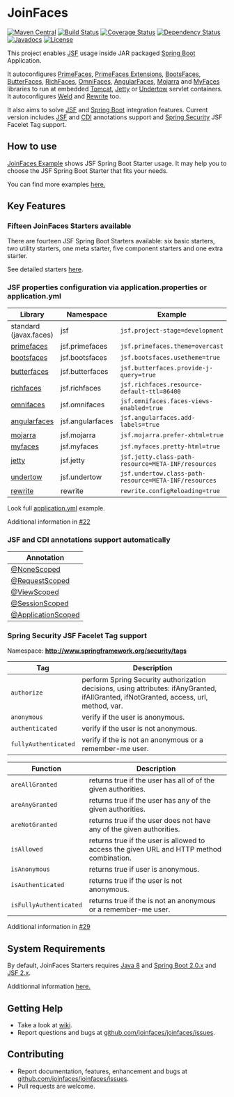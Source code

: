 JoinFaces
=============================
[![Maven Central](https://maven-badges.herokuapp.com/maven-central/org.joinfaces/jsf-spring-boot-starter/badge.svg)](https://maven-badges.herokuapp.com/maven-central/org.joinfaces/jsf-spring-boot-starter)
[![Build Status](https://travis-ci.org/joinfaces/joinfaces.svg?branch=master)](https://travis-ci.org/joinfaces/joinfaces)
[![Coverage Status](https://coveralls.io/repos/github/joinfaces/joinfaces/badge.svg?branch=master)](https://coveralls.io/github/joinfaces/joinfaces?branch=master)
[![Dependency Status](https://www.versioneye.com/user/projects/5a8df1f00fb24f3b75808959/badge.svg?style=flat)](https://www.versioneye.com/user/projects/5a8df1f00fb24f3b75808959)
[![Javadocs](http://javadoc.io/badge/org.joinfaces/joinfaces-build.svg)](http://javadoc.io/doc/org.joinfaces/joinfaces-build)
[![License](http://img.shields.io/:license-apache-blue.svg)](http://www.apache.org/licenses/LICENSE-2.0.html)

This project enables [JSF](http://www.oracle.com/technetwork/java/javaee/javaserverfaces-139869.html) usage inside JAR packaged [Spring Boot](http://projects.spring.io/spring-boot/) Application.

It autoconfigures [PrimeFaces](http://primefaces.org/), [PrimeFaces Extensions](http://primefaces-extensions.github.io/), [BootsFaces](http://bootsfaces.net/), [ButterFaces](http://butterfaces.org/), [RichFaces](https://github.com/richfaces/richfaces), [OmniFaces](http://omnifaces.org/), [AngularFaces](http://angularfaces.net/), [Mojarra](https://javaserverfaces.java.net/) and [MyFaces](http://myfaces.apache.org/) libraries to run at embedded [Tomcat](http://tomcat.apache.org/), [Jetty](http://www.eclipse.org/jetty) or [Undertow](http://undertow.io) servlet containers. It autoconfigures [Weld](http://weld.cdi-spec.org) and [Rewrite](https://www.ocpsoft.org/rewrite/) too.

It also aims to solve [JSF](http://www.oracle.com/technetwork/java/javaee/javaserverfaces-139869.html) and [Spring Boot](http://projects.spring.io/spring-boot/) integration features. Current version includes [JSF](http://www.oracle.com/technetwork/java/javaee/javaserverfaces-139869.html) and [CDI](http://www.cdi-spec.org/) annotations support and [Spring Security](http://projects.spring.io/spring-security/) JSF Facelet Tag support.

## How to use

[JoinFaces Example](https://github.com/joinfaces/joinfaces-maven-jar-example) shows JSF Spring Boot Starter usage. It may help you to choose the JSF Spring Boot Starter that fits your needs.

You can find more examples [here.](https://github.com/joinfaces/joinfaces/wiki/Examples-of-JSF-Spring-Boot-Starter-usage)

## Key Features

### Fifteen JoinFaces Starters available

There are fourteen JSF Spring Boot Starters available: six basic starters, two utility starters, one meta starter, five component starters and one extra starter.

See detailed starters [here](https://github.com/joinfaces/joinfaces/wiki/JoinFaces-Starters-3.x).

### JSF properties configuration via application.properties or application.yml

Library | Namespace | Example
------------ | ------------- | ---------
standard (javax.faces) | jsf | `jsf.project-stage=development`
[primefaces](http://primefaces.org/) | jsf.primefaces | `jsf.primefaces.theme=overcast`
[bootsfaces](http://bootsfaces.net/) | jsf.bootsfaces | `jsf.bootsfaces.usetheme=true`
[butterfaces](http://butterfaces.org/) | jsf.butterfaces | `jsf.butterfaces.provide-j-query=true`
[richfaces](https://github.com/richfaces/richfaces) | jsf.richfaces | `jsf.richfaces.resource-default-ttl=86400`
[omnifaces](http://omnifaces.org/) | jsf.omnifaces | `jsf.omnifaces.faces-views-enabled=true`
[angularfaces](http://angularfaces.net/) | jsf.angularfaces | `jsf.angularfaces.add-labels=true`
[mojarra](https://javaserverfaces.java.net/) | jsf.mojarra | `jsf.mojarra.prefer-xhtml=true`
[myfaces](http://myfaces.apache.org/) | jsf.myfaces | `jsf.myfaces.pretty-html=true`
[jetty](http://www.eclipse.org/jetty) | jsf.jetty | `jsf.jetty.class-path-resource=META-INF/resources`
[undertow](http://undertow.io) | jsf.undertow | `jsf.undertow.class-path-resource=META-INF/resources`
[rewrite](https://www.ocpsoft.org/rewrite/) | rewrite | `rewrite.configReloading=true`

Look full [application.yml](https://github.com/joinfaces/joinfaces/blob/master/joinfaces-autoconfigure/src/test/resources/application-propertyTest.yml) example.

Additional information in [#22](https://github.com/joinfaces/joinfaces/issues/22)

### JSF and CDI annotations support automatically

Annotation |
------- |
[@NoneScoped](http://docs.oracle.com/javaee/7/api/javax/faces/bean/NoneScoped.html) |
[@RequestScoped](http://docs.oracle.com/javaee/7/api/javax/enterprise/context/RequestScoped.html) |
[@ViewScoped](http://docs.oracle.com/javaee/7/api/javax/faces/view/ViewScoped.html) |
[@SessionScoped](http://docs.oracle.com/javaee/7/api/javax/enterprise/context/SessionScoped.html) |
[@ApplicationScoped](http://docs.oracle.com/javaee/7/api/javax/enterprise/context/ApplicationScoped.html) |

### Spring Security JSF Facelet Tag support

Namespace: **http://www.springframework.org/security/tags**

Tag | Description
------------ | -------------
`authorize` | perform Spring Security authorization decisions, using attributes: ifAnyGranted, ifAllGranted, ifNotGranted, access, url, method, var.
`anonymous` | verify if the user is anonymous.
`authenticated` | verify if the user is not anonymous.
`fullyAuthenticated` | verify if the is not an anonymous or a remember-me user.

Function | Description
------------ | -------------
`areAllGranted` | returns true if the user has all of of the given authorities.
`areAnyGranted` | returns true if the user has any of the given authorities.
`areNotGranted` | returns true if the user does not have any of the given authorities.
`isAllowed` | returns true if the user is allowed to access the given URL and HTTP method combination.
`isAnonymous` | returns true if user is anonymous.
`isAuthenticated` | returns true if the user is not anonymous.
`isFullyAuthenticated` | returns true if the is not an anonymous or a remember-me user.

Additional information in [#29](https://github.com/joinfaces/joinfaces/issues/29)

## System Requirements

By default, JoinFaces Starters requires [Java 8](http://java.com) and [Spring Boot 2.0.x](http://projects.spring.io/spring-boot/) and [JSF 2.x](https://javaserverfaces.github.io/). 

Additionnal information [here.](https://github.com/joinfaces/joinfaces/wiki/System-Requirements)

## Getting Help

* Take a look at [wiki](https://github.com/joinfaces/joinfaces/wiki).
* Report questions and bugs at [github.com/joinfaces/joinfaces/issues](https://github.com/joinfaces/joinfaces/issues).

## Contributing

* Report documentation, features, enhancement and bugs at [github.com/joinfaces/joinfaces/issues](https://github.com/joinfaces/joinfaces/issues).
* Pull requests are welcome.
